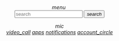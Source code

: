 <!DOCTYPE html>
<html lang="en">
<head>
    <meta charset="UTF-8">
    <meta http-equiv="X-UA-Compatible" content="IE=edge">
    <meta name="viewport" content="width=device-width, initial-scale=1.0">
    <link href="https://fonts.googleapis.com/css?family=Material+Icons|Material+Icons+Outlined|Material+Icons+Two+Tone|Material+Icons+Round|Material+Icons+Sharp" rel="stylesheet">
    <link rel="stylesheet" href="style (2).css">
    <title>Youtube</title>
</head>
<body>
<header>
    <div class="left-section">
        <i class="material icons">menu</i>
        <img src="images/youtube-logo.png" alt="">
    </div>
        <div class="mid-section">
        <form>
        <input type="text" placeholder="search">
        <button><i class="material-icons">search</i></button>
        </form>
        <i class="material-icons mic">mic</i>
    </div>
    <div class="right-section">
        <a href=""><i class="material-icons mic">video_call</i></a>
        <a href=""><i class="material-icons mic">apps</i></a>
        <a href=""><i class="material-icons mic">notifications</i></a>
        <a href=""><i class="material-icons mic">account_circle</i></a>
    </div>
</header>
</body>
</html>





